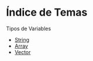 # Índice de Temas

Tipos de Variables

 - [String](teoria/String.md#string)
 - [Array](teoria/Array.md#array)
 - [Vector](teoria/Vector.md#vector)
